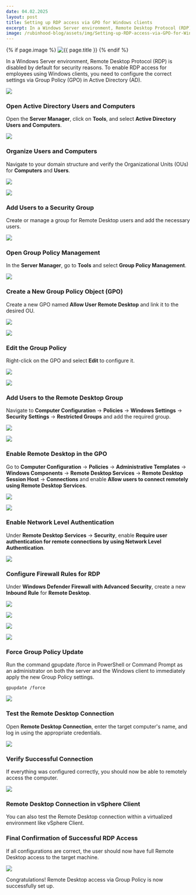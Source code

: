 ```yaml
---
date: 04.02.2025
layout: post
title: Setting up RDP access via GPO for Windows clients
excerpt: In a Windows Server environment, Remote Desktop Protocol (RDP) is disabled by default for security reasons. To enable RDP access for employees using Windows clients, you need to configure the correct settings via Group Policy (GPO) in Active Directory (AD). 
image: /rubinhood-blog/assets/img/Setting-up-RDP-access-via-GPO-for-Windows-clients/023.jpg
---
```


{% if page.image %}
  <img src="{{ page.image }}" alt="{{ page.title }}" loading="lazy">
{% endif %}


In a Windows Server environment, Remote Desktop Protocol (RDP) is disabled by default for security reasons. To enable RDP access for employees using Windows clients, you need to configure the correct settings via Group Policy (GPO) in Active Directory (AD).  

![](/rubinhood-blog/assets/img/Setting-up-RDP-access-via-GPO-for-Windows-clients/023.jpg)

### Open Active Directory Users and Computers
Open the **Server Manager**, click on **Tools**, and select **Active Directory Users and Computers**.

![](/rubinhood-blog/assets/img/Setting-up-RDP-access-via-GPO-for-Windows-clients/001.jpg)

### Organize Users and Computers
Navigate to your domain structure and verify the Organizational Units (OUs) for **Computers** and **Users**.

![](/rubinhood-blog/assets/img/Setting-up-RDP-access-via-GPO-for-Windows-clients/002.jpg)

![](/rubinhood-blog/assets/img/Setting-up-RDP-access-via-GPO-for-Windows-clients/003.jpg)

### Add Users to a Security Group
Create or manage a group for Remote Desktop users and add the necessary users.

![](/rubinhood-blog/assets/img/Setting-up-RDP-access-via-GPO-for-Windows-clients/004.jpg)

### Open Group Policy Management
In the **Server Manager**, go to **Tools** and select **Group Policy Management**.

![](/rubinhood-blog/assets/img/Setting-up-RDP-access-via-GPO-for-Windows-clients/005.jpg)

### Create a New Group Policy Object (GPO)
Create a new GPO named **Allow User Remote Desktop** and link it to the desired OU.

![](/rubinhood-blog/assets/img/Setting-up-RDP-access-via-GPO-for-Windows-clients/006.jpg)

![](/rubinhood-blog/assets/img/Setting-up-RDP-access-via-GPO-for-Windows-clients/007.jpg)

### Edit the Group Policy
Right-click on the GPO and select **Edit** to configure it.

![](/rubinhood-blog/assets/img/Setting-up-RDP-access-via-GPO-for-Windows-clients/008.jpg)

![](/rubinhood-blog/assets/img/Setting-up-RDP-access-via-GPO-for-Windows-clients/009.jpg)

### Add Users to the Remote Desktop Group
Navigate to **Computer Configuration** → **Policies** → **Windows Settings** → **Security Settings** → **Restricted Groups** and add the required group.

![](/rubinhood-blog/assets/img/Setting-up-RDP-access-via-GPO-for-Windows-clients/010.jpg)

![](/rubinhood-blog/assets/img/Setting-up-RDP-access-via-GPO-for-Windows-clients/011.jpg)

### Enable Remote Desktop in the GPO
Go to **Computer Configuration** → **Policies** → **Administrative Templates** → **Windows Components** → **Remote Desktop Services** → **Remote Desktop Session Host** → **Connections** and enable **Allow users to connect remotely using Remote Desktop Services**.

![](/rubinhood-blog/assets/img/Setting-up-RDP-access-via-GPO-for-Windows-clients/012.jpg)

![](/rubinhood-blog/assets/img/Setting-up-RDP-access-via-GPO-for-Windows-clients/013.jpg)

### Enable Network Level Authentication
Under **Remote Desktop Services** → **Security**, enable **Require user authentication for remote connections by using Network Level Authentication**.

![](/rubinhood-blog/assets/img/Setting-up-RDP-access-via-GPO-for-Windows-clients/014.jpg)

### Configure Firewall Rules for RDP
Under **Windows Defender Firewall with Advanced Security**, create a new **Inbound Rule** for **Remote Desktop**.

![](/rubinhood-blog/assets/img/Setting-up-RDP-access-via-GPO-for-Windows-clients/015.jpg)

![](/rubinhood-blog/assets/img/Setting-up-RDP-access-via-GPO-for-Windows-clients/016.jpg)

![](/rubinhood-blog/assets/img/Setting-up-RDP-access-via-GPO-for-Windows-clients/017.jpg)


![](/rubinhood-blog/assets/img/Setting-up-RDP-access-via-GPO-for-Windows-clients/018.jpg)

### Force Group Policy Update
Run the command gpupdate /force in PowerShell or Command Prompt as an administrator on both the server and the Windows client to immediately apply the new Group Policy settings.

``` gpupdate /force ```

![](/rubinhood-blog/assets/img/Setting-up-RDP-access-via-GPO-for-Windows-clients/019.jpg)

### Test the Remote Desktop Connection
Open **Remote Desktop Connection**, enter the target computer's name, and log in using the appropriate credentials.

![](/rubinhood-blog/assets/img/Setting-up-RDP-access-via-GPO-for-Windows-clients/020.jpg)

### Verify Successful Connection
If everything was configured correctly, you should now be able to remotely access the computer.

![](/rubinhood-blog/assets/img/Setting-up-RDP-access-via-GPO-for-Windows-clients/021.jpg)

### Remote Desktop Connection in vSphere Client
You can also test the Remote Desktop connection within a virtualized environment like vSphere Client.

### Final Confirmation of Successful RDP Access
If all configurations are correct, the user should now have full Remote Desktop access to the target machine.

![](/rubinhood-blog/assets/img/Setting-up-RDP-access-via-GPO-for-Windows-clients/022.jpg)

Congratulations! Remote Desktop access via Group Policy is now successfully set up.
